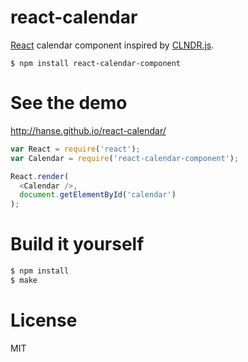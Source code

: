 # react-calendar

[React](http://facebook.github.io/react/) calendar component inspired by [CLNDR.js](http://kylestetz.github.io/CLNDR/).

```
$ npm install react-calendar-component
```

# See the demo
http://hanse.github.io/react-calendar/

```js
var React = require('react');
var Calendar = require('react-calendar-component');

React.render(
  <Calendar />,
  document.getElementById('calendar')
);
```


# Build it yourself

```bash
$ npm install
$ make
```

# License
MIT
